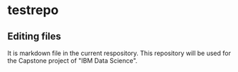 # testrepo
## Editing files

It is markdown file in the current respository. This repository will be used for the Capstone project of "IBM Data Science".
